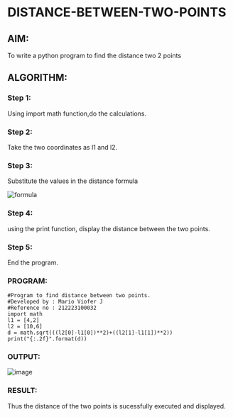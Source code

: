 # DISTANCE-BETWEEN-TWO-POINTS

## AIM:
To write a python program to find the distance two 2 points
## ALGORITHM:
### Step 1: 
Using import math function,do the calculations.
### Step 2: 
Take the two coordinates as l1 and l2.
### Step 3: 
Substitute the values in the distance formula

![formula](./images/formula.png)
### Step 4: 
using the print function, display the distance between the two points.
### Step 5: 
End the program.
### PROGRAM:
~~~
#Program to find distance between two points.
#Developed by : Mario Viofer J
#Reference no : 212223100032
import math 
l1 = [4,2]
l2 = [10,6]
d = math.sqrt(((l2[0]-l1[0])**2)+((l2[1]-l1[1])**2))
print("{:.2f}".format(d))
~~~
### OUTPUT:
![image](https://github.com/Mario-Viofer-J/DISTANCE-BETWEEN-TWO-POINTS/assets/144979232/79710330-a6c7-4326-a2b1-63dce81c678f)


### RESULT:
Thus the distance of the two points is sucessfully executed and displayed.
